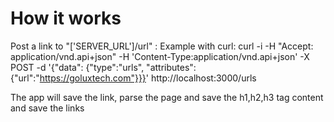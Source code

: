 # How it works

Post a link to "['SERVER_URL']/url" :
	Example with curl:
		curl -i -H "Accept: application/vnd.api+json" -H 'Content-Type:application/vnd.api+json' -X POST -d '{"data": {"type":"urls", "attributes":{"url":"https://goluxtech.com"}}}' http://localhost:3000/urls

The app will save the link, parse the page and save the h1,h2,h3 tag content and
save the links